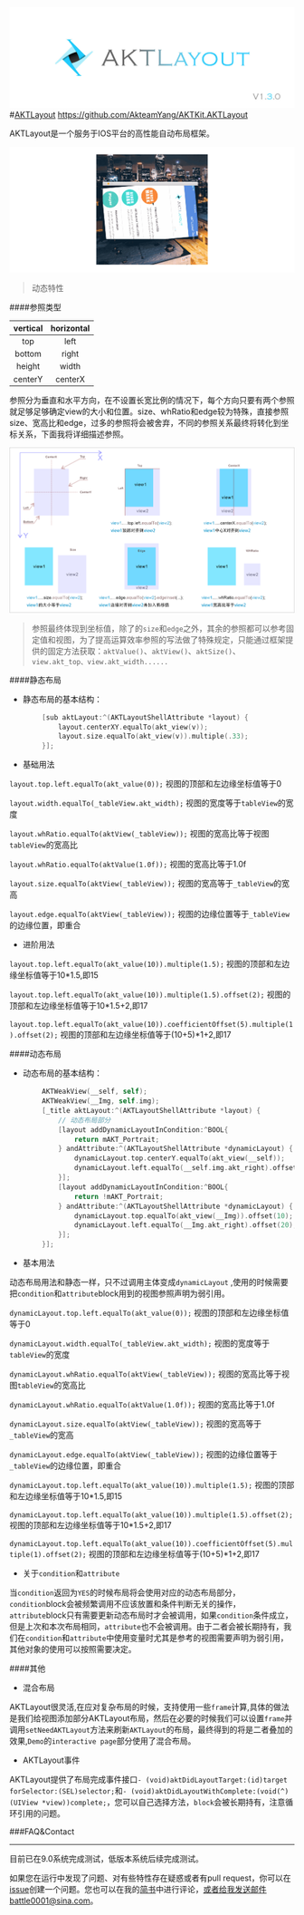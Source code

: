 [ ![AKTKit.AKTLayout](https://raw.githubusercontent.com/AkteamYang/AKTKit.AKTLayout/master/Imgs/AKTLayout.jpg) ](https://github.com/AkteamYang/AKTKit.AKTLayout)
#[AKTLayout](https://github.com/AkteamYang/AKTKit.AKTLayout)
https://github.com/AkteamYang/AKTKit.AKTLayout

AKTLayout是一个服务于IOS平台的高性能自动布局框架。

![AKTKit.AKTLayout](https://github.com/AkteamYang/AKTKit.AKTLayout/blob/master/Imgs/Demo/Demo1.gif?raw=true)
> 动态特性

####参照类型 

| vertical  | horizontal  |
| :------------: | :------------: |
| top  | left  |
| bottom  | right  |
| height  |  width |
| centerY  | centerX  |

参照分为垂直和水平方向，在不设置长宽比例的情况下，每个方向只要有两个参照就足够足够确定view的大小和位置。size、whRatio和edge较为特殊，直接参照size、宽高比和edge，过多的参照将会被舍弃，不同的参照关系最终将转化到坐标关系，下面我将详细描述参照。

![AKTKit.AKTLayout](https://github.com/AkteamYang/AKTKit.AKTLayout/blob/master/Imgs/Demo/reference.png?raw=true)
> 参照最终体现到坐标值，除了的`size`和`edge`之外，其余的参照都可以参考固定值和视图，为了提高运算效率参照的写法做了特殊规定，只能通过框架提供的固定方法获取：`aktValue()`、`aktView()`、`aktSize()`、`view.akt_top、view.akt_width......`

####静态布局

- 静态布局的基本结构：
```objective-c
        [sub aktLayout:^(AKTLayoutShellAttribute *layout) {
            layout.centerXY.equalTo(akt_view(v));
            layout.size.equalTo(akt_view(v)).multiple(.33);
        }];
```

- 基础用法

`layout.top.left.equalTo(akt_value(0));` 视图的顶部和左边缘坐标值等于0

`layout.width.equalTo(_tableView.akt_width);` 视图的宽度等于`tableView`的宽度

`layout.whRatio.equalTo(aktView(_tableView));` 视图的宽高比等于视图`tableView`的宽高比

`layout.whRatio.equalTo(aktValue(1.0f));` 视图的宽高比等于1.0f

`layout.size.equalTo(aktView(_tableView));` 视图的宽高等于`_tableView`的宽高

`layout.edge.equalTo(aktView(_tableView));` 视图的边缘位置等于`_tableView`的边缘位置，即重合

- 进阶用法

`layout.top.left.equalTo(akt_value(10)).multiple(1.5);` 视图的顶部和左边缘坐标值等于10*1.5,即15

`layout.top.left.equalTo(akt_value(10)).multiple(1.5).offset(2);` 视图的顶部和左边缘坐标值等于10*1.5+2,即17

`layout.top.left.equalTo(akt_value(10)).coefficientOffset(5).multiple(1).offset(2);` 视图的顶部和左边缘坐标值等于(10+5)*1+2,即17

####动态布局
- 动态布局的基本结构：

```objective-c
        AKTWeakView(__self, self);
        AKTWeakView(__Img, self.img);
        [_title aktLayout:^(AKTLayoutShellAttribute *layout) {
        	// 动态布局部分
            [layout addDynamicLayoutInCondition:^BOOL{
                return mAKT_Portrait;
            } andAttribute:^(AKTLayoutShellAttribute *dynamicLayout) {
                dynamicLayout.top.centerY.equalTo(akt_view(__self));
                dynamicLayout.left.equalTo(__self.img.akt_right).offset(20);
            }];
            [layout addDynamicLayoutInCondition:^BOOL{
                return !mAKT_Portrait;
            } andAttribute:^(AKTLayoutShellAttribute *dynamicLayout) {
                dynamicLayout.top.equalTo(akt_view(__Img)).offset(10);
                dynamicLayout.left.equalTo(__Img.akt_right).offset(20);
            }];
        }];
``` 
- 基本用法

动态布局用法和静态一样，只不过调用主体变成`dynamicLayout` ,使用的时候需要把`condition`和`attribute`block用到的视图参照声明为弱引用。

`dynamicLayout.top.left.equalTo(akt_value(0));` 视图的顶部和左边缘坐标值等于0

`dynamicLayout.width.equalTo(_tableView.akt_width);` 视图的宽度等于`tableView`的宽度

`dynamicLayout.whRatio.equalTo(aktView(_tableView));` 视图的宽高比等于视图`tableView`的宽高比

`dynamicLayout.whRatio.equalTo(aktValue(1.0f));` 视图的宽高比等于1.0f

`dynamicLayout.size.equalTo(aktView(_tableView));` 视图的宽高等于`_tableView`的宽高

`dynamicLayout.edge.equalTo(aktView(_tableView));` 视图的边缘位置等于`_tableView`的边缘位置，即重合


`dynamicLayout.top.left.equalTo(akt_value(10)).multiple(1.5);` 视图的顶部和左边缘坐标值等于10*1.5,即15

`dynamicLayout.top.left.equalTo(akt_value(10)).multiple(1.5).offset(2);` 视图的顶部和左边缘坐标值等于10*1.5+2,即17

`dynamicLayout.top.left.equalTo(akt_value(10)).coefficientOffset(5).multiple(1).offset(2);` 视图的顶部和左边缘坐标值等于(10+5)*1+2,即17

- 关于`condition`和`attribute`

当`condition`返回为`YES`的时候布局将会使用对应的动态布局部分，`condition`block会被频繁调用不应该放置和条件判断无关的操作，`attribute`block只有需要更新动态布局时才会被调用，如果`condition`条件成立，但是上次和本次布局相同，`attribute`也不会被调用。由于二者会被长期持有，我们在`condition`和`attribute`中使用变量时尤其是参考的视图需要声明为弱引用，其他对象的使用可以按照需要决定。

####其他
- 混合布局

AKTLayout很灵活,在应对复杂布局的时候，支持使用一些`frame`计算,具体的做法是我们给视图添加部分AKTLayout布局，然后在必要的时候我们可以设置`frame`并调用`setNeedAKTLayout`方法来刷新`AKTLayout`的布局，最终得到的将是二者叠加的效果,`Demo`的`interactive page`部分使用了混合布局。
- AKTLayout事件

AKTLayout提供了布局完成事件接口`- (void)aktDidLayoutTarget:(id)target forSelector:(SEL)selector;`和`- (void)aktDidLayoutWithComplete:(void(^)(UIView *view))complete;`，您可以自己选择方法，`block`会被长期持有，注意循环引用的问题。


###FAQ&Contact

------------
目前已在9.0系统完成测试，低版本系统后续完成测试。

如果您在运行中发现了问题、对有些特性存在疑惑或者有pull request，你可以在[issue](https://github.com/AkteamYang/AKTKit.AKTLayout/issues "issue")创建一个问题。您也可以在我的[简书](http://www.jianshu.com/p/901cde2d4044)中进行评论，或者给我发送邮件battle0001@sina.com。
